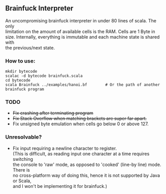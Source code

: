 ## Brainfuck Interpreter

An uncompromising brainfuck interpreter in under 80 lines of scala. The only  
limitation on the amount of available cells is the RAM. Cells are 1 Byte in  
size. Internally, everything is immutable and each machine state is shared with  
the previous/next state.

### How to use:
    mkdir bytecode
    scalac -d bytecode brainfuck.scala 
    cd bytecode
    scala Brainfuck ../examples/hanoi.bf		# Or the path of another brainfuck program

### TODO
* ~~Fix crashing after terminating program~~  
* ~~Fix Stack Overflow when matching brackets are super far apart.~~
* Fix unsigned byte emulation when cells go below 0 or above 127.

### Unresolvable?
* Fix input requiring a newline character to register.  
(This is difficult, as reading input one character at a time requires switching  
the console to 'raw' mode, as opposed to 'cooked' (line-by line) mode. There is  
no cross-platform way of doing this, hence it is not supported by Java or Scala,  
and I won't be implementing it for brainfuck.)  
